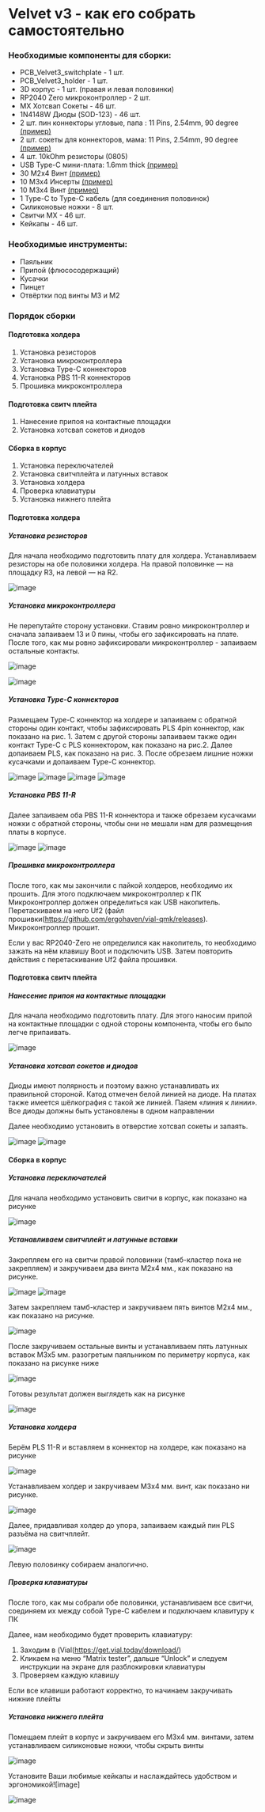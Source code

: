 # Velvet v3 - как его собрать самостоятельно

### Необходимые компоненты для сборки:  

- PCB_Velvet3_switchplate - 1 шт. 
- PCB_Velvet3_holder - 1 шт.
- 3D корпус - 1 шт. (правая и левая половинки)
- RP2040 Zero микроконтроллер - 2 шт. 
- MX Хотсвап Сокеты - 46 шт.
- 1N4148W Диоды (SOD-123) - 46 шт.
- 2 шт. пин коннекторы угловые, папа : 11 Pins, 2.54mm, 90 degree [(пример)](https://aliexpress.ru/item/1005005614848270.html)
- 2 шт. сокеты для коннекторов, мама: 11 Pins, 2.54mm, 90 degree [(пример)](https://aliexpress.ru/item/1005006067940562.html)
- 4 шт. 10kOhm резисторы (0805)
- USB Type-C мини-плата: 1.6mm thick [(пример)](https://aliexpress.ru/item/1005005857575118.html)
- 30 M2x4 Винт [(пример)](https://aliexpress.ru/item/1005005898007060.html)
- 10 M3x4 Инсерты [(пример)](https://aliexpress.ru/item/1005004290019650.html) 
- 10 M3x4 Винт [(пример)](https://aliexpress.ru/item/1005005898007060.html) 
- 1 Type-C to Type-C кабель (для соединения половинок)
- Силиконовые ножки - 8 шт.
- Свитчи МХ - 46 шт.
- Кейкапы - 46 шт.


### Необходимые инструменты: 

- Паяльник
- Припой (флюсосодержащий)
- Кусачки
- Пинцет
- Отвёртки под винты M3 и M2

### Порядок сборки

#### Подготовка холдера 

1. Установка резисторов
2. Установка микроконтроллера
3. Установка Type-C коннекторов
4. Установка PBS 11-R коннекторов
5. Прошивка микроконтроллера

#### Подготовка свитч плейта 

1. Нанесение припоя на контактные площадки
2. Установка хотсвап сокетов и диодов

#### Сборка в корпус

1. Установка переключателей
2. Установка свитчплейта и латунных вставок
3. Установка холдера
4. Проверка клавиатуры
5. Установка нижнего плейта


#### Подготовка холдера 

##### Установка резисторов

Для начала необходимо подготовить плату для холдера. Устанавливаем резисторы на обе половинки холдера. 
На правой половинке — на площадку R3, на левой — на R2.

![image](photo/IMG_1819.jpg)

##### Установка микроконтроллера

Не перепутайте сторону установки. Ставим ровно микроконтроллер и сначала запаиваем 13 и 0 пины, чтобы его зафиксировать на плате. После того, как мы ровно зафиксировали микроконтроллер - запаиваем остальные контакты. 

![image](photo/IMG_1823.jpg)

![image](photo/IMG_1825.jpg)

##### Установка Type-C коннекторов

Размещаем Type-C коннектор на холдере и запаиваем с обратной стороны один контакт, чтобы зафиксировать PLS 4pin коннектор, как показано на рис. 1.
Затем с другой стороны запаиваем также один контакт Type-C с PLS коннектором, как показано на рис.2. Далее допаиваем PLS, как показано на рис. 3.
После обрезаем лишние ножки кусачками и допаиваем Type-C коннектор.

![image](photo/IMG_1829.jpg)
![image](photo/IMG_1830.jpg)
![image](photo/IMG_1831.jpg)
![image](photo/IMG_1832.jpg)

##### Установка PBS 11-R 

Далее запаиваем оба PBS 11-R коннектора и также обрезаем кусачками ножки с обратной стороны, чтобы они не мешали нам для размещения платы в корпусе.

![image](photo/IMG_1836.jpg)
![image](photo/IMG_1838.jpg)

##### Прошивка микроконтроллера

После того, как мы закончили с пайкой холдеров, необходимо их прошить. 
Для этого подключаем микроконтроллер к ПК
Микроконтроллер должен определиться как USB накопитель.  
Перетаскиваем на него Uf2 (файл прошивки(https://github.com/ergohaven/vial-qmk/releases).  
Микроконтроллер прошит.  

Если у вас RP2040-Zero не определился как накопитель, то необходимо 
зажать на нём клавишу Boot и подключить USB. Затем повторить действия с перетаскивание Uf2 файла прошивки.


#### Подготовка свитч плейта

#####  Нанесение припоя на контактные площадки 

Для начала необходимо подготовить плату. Для этого наносим припой на контактные площадки с одной стороны компонента, чтобы его было легче припаивать.

![image](photo/IMG_1840.jpg)

##### Установка хотсвап сокетов и диодов

Диоды имеют полярность и поэтому важно устанавливать их правильной стороной. Катод отмечен белой линией на диоде. На платах также имеется шёлкография с такой же линией. Паяем «линия к линии».
Все диоды должны быть установлены в одном направлении

Далее необходимо установить в отверстие хотсвап сокеты и запаять.

![image](photo/IMG_1847.jpg)
![image](photo/IMG_1848.jpg)
  

#### Сборка в корпус

##### Установка переключателей

Для начала необходимо установить свитчи в корпус, как показано на рисунке 

![image](photo/IMG_18521.jpg)

##### Устанавливаем свитчплейт и латунные вставки

Закрепляем его на свитчи правой половинки (тамб-кластер пока не закрепляем) и закручиваем два винта М2х4 мм., как показано на рисунке.

![image](photo/IMG_1853.jpg)
![image](i_view64_jjhRyCQC0g.jpg)

Затем закрепляем тамб-кластер и закручиваем пять винтов М2х4 мм., как показано на рисунке.

![image](i_view64_2GDQO6Fz3h.jpg)

После закручиваем остальные винты и устанавливаем пять латунных вставок М3х5 мм. разогретым паяльником по периметру корпуса, как показано на рисунке ниже

![image](photo/IMG_1862.jpg)

Готовы результат должен выглядеть как на рисунке

![image](photo/IMG_18651.jpg)


##### Установка холдера 

Берём PLS 11-R и вставляем в коннектор на холдере, как показано на рисунке 

![image](photo/IMG_1867.jpg)

Устанавливаем холдер и закручиваем М3х4 мм. винт, как показано ни рисунке. 

![image](photo/IMG_18681.jpg)

Далее, придавливая холдер до упора, запаиваем каждый пин PLS разъёма на свитчплейт. 

![image](photo/IMG_1871.jpg)

Левую половинку собираем аналогично.

##### Проверка клавиатуры

После того, как мы собрали обе половинки, устанавливаем все свитчи, соединяем их между собой Type-C кабелем и подключаем клавитуру к ПК

Далее, нам необходимо будет проверить клавиатуру:  
1. Заходим в (Vial(https://get.vial.today/download/)  
2. Кликаем на меню “Matrix tester”, дальше “Unlock” и следуем инструкции на экране для разблокировки клавиатуры  
3. Проверяем каждую клавишу

Если все клавиши работают корректно, то начинаем закручивать нижние плейты

##### Установка нижнего плейта

Помещаем плейт в корпус и закручиваем его М3х4 мм. винтами, затем устанавливаем силиконовые ножки, чтобы скрыть винты

![image](photo/IMG_18761.jpg)

Установите Ваши любимые кейкапы и наслаждайтесь удобством и эргономикой![image]

![image](DSC04827.jpg)
